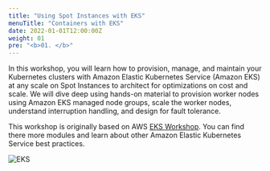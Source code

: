 ```yaml
---
title: "Using Spot Instances with EKS"
menuTitle: "Containers with EKS"
date: 2022-01-01T12:00:00Z
weight: 01
pre: "<b>01. </b>"
---
```


In this workshop, you will learn how to provision, manage, and maintain your Kubernetes 
clusters with Amazon Elastic Kubernetes Service (Amazon EKS) at any scale on Spot Instances to architect for optimizations on cost and scale. 
We will dive deep using hands-on material to provision worker nodes using Amazon EKS managed node groups, scale the worker nodes, understand interruption handling, and design for fault tolerance.

This workshop is originally based on AWS [EKS Workshop](https://eksworkshop.com/). You can find 
there more modules and learn about other Amazon Elastic Kubernetes Service best practices.

![EKS](images/using_ec2_spot_instances_with_eks/3-service-animated.gif)

